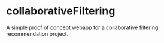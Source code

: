 # collaborativeFiltering
A simple proof of concept webapp for a collaborative filtering recommendation project.